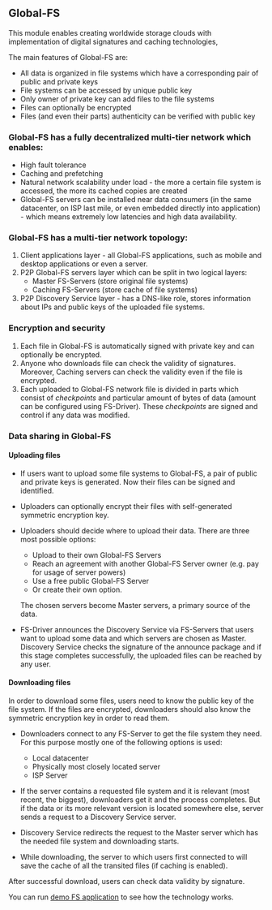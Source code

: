 ## Global-FS

This module enables creating worldwide storage clouds with implementation of digital signatures and caching technologies,

The main features of Global-FS are:
* All data is organized in file systems which have a corresponding pair of public and private keys
* File systems can be accessed by unique public key
* Only owner of private key can add files to the file systems
* Files can optionally be encrypted
* Files (and even their parts) authenticity can be verified with public key

### Global-FS has a fully decentralized multi-tier network which enables:
* High fault tolerance 
* Caching and prefetching
* Natural network scalability under load - the more a certain file system is accessed, the more its cached copies are 
created
* Global-FS servers can be installed near data consumers (in the same datacenter, on ISP last mile, or even embedded 
directly into application) - which means extremely low latencies and high data availability.

### Global-FS has a multi-tier network topology:
1. Client applications layer - all Global-FS applications, such as mobile and desktop applications or even a server.
2. P2P Global-FS servers layer which can be split in two logical layers:
    * Master FS-Servers (store original file systems)
    * Caching FS-Servers (store cache of file systems)
3. P2P Discovery Service layer - has a DNS-like role, stores information about IPs and public keys of the uploaded 
file systems.

### Encryption and security
1. Each file in Global-FS is automatically signed with private key and can optionally be encrypted.
2. Anyone who downloads file can check the validity of signatures. Moreover, Caching servers can check
the validity even if the file is encrypted.
3. Each uploaded to Global-FS network file is divided in parts which consist of *checkpoints* and particular amount of 
bytes of data (amount can be configured using FS-Driver). These *checkpoints* are signed and control if any data was modified.


### Data sharing in Global-FS
#### Uploading files

* If users want to upload some file systems to Global-FS, a pair of public and private keys is generated. Now their files 
can be signed and identified.
* Uploaders can optionally encrypt their files with self-generated symmetric encryption key.
* Uploaders should decide where to upload their data. There are three most possible options:
    * Upload to their own Global-FS Servers
    * Reach an agreement with another Global-FS Server owner (e.g. pay for usage of server powers)
    * Use a free public Global-FS Server
    * Or create their own option.
    
    The chosen servers become Master servers, a primary source of the data.
* FS-Driver announces the Discovery Service via FS-Servers that users want to upload some data and which servers are 
chosen as Master. Discovery Service checks the signature of the announce package and if this stage completes successfully, 
the uploaded files can be reached by any user.

#### Downloading files
In order to download some files, users need to know the public key of the file system. If the files are encrypted, 
downloaders should also know the symmetric encryption key in order to read them. 

* Downloaders connect to any FS-Server to get the file system they need. For this purpose mostly one of the following 
options is used:

    * Local datacenter
    * Physically most closely located server
    * ISP Server
* If the server contains a requested file system and it is relevant (most recent, the biggest), downloaders get it and the 
process completes. But if the data or its more relevant version is located somewhere else, server sends a request to a 
Discovery Service server.
* Discovery Service redirects the request to the Master server which has the needed file system and downloading starts.
* While downloading, the server to which users first connected to will save the cache of all the transited files (if 
caching is enabled).

After successful download, users can check data validity by signature.

You can run [demo FS application](https://github.com/softindex/datakernel/tree/master/examples/global-fs-demo) to see 
how the technology works.